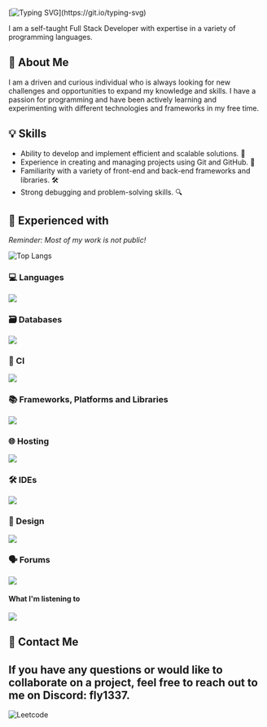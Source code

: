 [![Typing SVG](https://readme-typing-svg.demolab.com?font=Fira+Code&weight=500&pause=1000&color=F7E50C&background=FFFFFF00&width=435&lines=Howdy%2C+welcome+to+my+GitHub+Page!)](https://git.io/typing-svg)

I am a self-taught Full Stack Developer with expertise in a variety of programming languages.

## 🧐 About Me

I am a driven and curious individual who is always looking for new challenges and opportunities to expand my knowledge and skills. I have a passion for programming and have been actively learning and experimenting with different technologies and frameworks in my free time.

## 💡 Skills

- Ability to develop and implement efficient and scalable solutions. 🚀
- Experience in creating and managing projects using Git and GitHub. 🚦
- Familiarity with a variety of front-end and back-end frameworks and libraries. 🛠️
- Strong debugging and problem-solving skills. 🔍

## 🔧 Experienced with
*Reminder: Most of my work is not public!*

![Top Langs](https://github-readme-stats.vercel.app/api/top-langs/?username=prvtfly&layout=compact&theme=dark)

### 💻 Languages
![](https://skillicons.dev/icons?i=ts,lua,js,cs,rust,css,html)

### 🗃️ Databases
![](https://skillicons.dev/icons?i=planetscale,mongodb,mysql,redis,postgres)

### 🔄 CI
![](https://skillicons.dev/icons?i=githubactions)

### 📚 Frameworks, Platforms and Libraries
![](https://skillicons.dev/icons?i=dotnet,bootstrap,express,jquery,nestjs,nodejs,nuxtjs,react,redux,sass,svelte,tailwind,vite,vue)

### 🌐 Hosting
![](https://skillicons.dev/icons?i=aws,cloudflare,vercel)

### 🛠️ IDEs
![](https://skillicons.dev/icons?i=vscode,neovim,visualstudio)

### 🎨 Design
![](https://skillicons.dev/icons?i=figma)

### 🗣️ Forums
![](https://skillicons.dev/icons?i=stackoverflow)

#### What I'm listening to

![](https://spotify-recently-played-readme.vercel.app/api?user=31b2laxeiwdwqva3diyrhhk3l22y&width=1000&count=10)

## 💬 Contact Me

If you have any questions or would like to collaborate on a project, feel free to reach out to me on Discord: **fly1337**.
---
![Leetcode](https://leetcode.card.workers.dev/prvtfly?theme=dark&font=baloo&extension=null)
